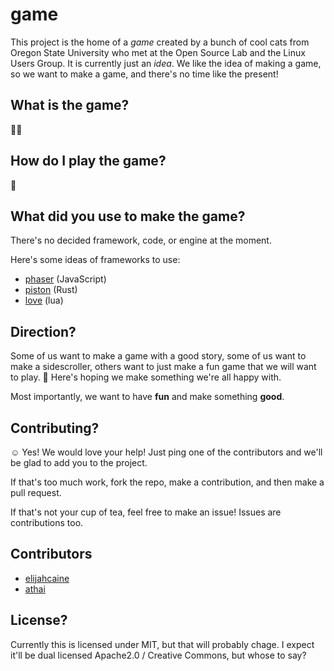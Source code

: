 # game

This project is the home of a *game* created by a bunch of cool cats from Oregon State University who met at the Open Source Lab and the Linux Users Group.
It is currently just an *idea*.
We like the idea of making a game, so we want to make a game, and there's no time like the present!

## What is the game?

🤷‍♀️ 

## How do I play the game?

🙁

## What did you use to make the game?

There's no decided framework, code, or engine at the moment.

Here's some ideas of frameworks to use:

- [phaser](https://github.com/photonstorm/phaser) (JavaScript)
- [piston](https://github.com/PistonDevelopers/piston) (Rust)
- [love](https://love2d.org/) (lua)

## Direction?

Some of us want to make a game with a good story, some of us want to make a sidescroller, others want to just make a fun game that we will want to play.
🤞 Here's hoping we make something we're all happy with.

Most importantly, we want to have **fun** and make something **good**.

## Contributing?

☺️️ Yes!
We would love your help! Just ping one of the contributors and we'll be glad to add you to the project.

If that's too much work, fork the repo, make a contribution, and then make a pull request.

If that's not your cup of tea, feel free to make an issue!
Issues are contributions too.

## Contributors

- [elijahcaine](https://github.com/ElijahCaine)
- [athai](https://github.com/athai)

## License?

Currently this is licensed under MIT, but that will probably chage. I expect it'll be dual licensed Apache2.0 / Creative Commons, but whose to say?

